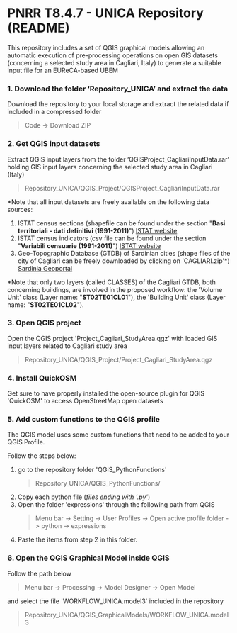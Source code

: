 # PNRR T8.4.7 - UNICA Repository (README)

This repository includes a set of QGIS graphical models allowing an automatic execution of pre-processing operations on open GIS datasets (concerning a selected study area in Cagliari, Italy) to generate a suitable input file for an EUReCA-based UBEM

### 1. Download the folder ‘Repository_UNICA’ and extract the data
Download the repository to your local storage and extract the related data if included in a compressed folder

> Code -> Download ZIP

### 2. Get QGIS input datasets
Extract QGIS input layers from the folder ‘QGISProject_CagliariInputData.rar’ holding GIS input layers concerning the selected study area in Cagliari (Italy)
> Repository_UNICA/QGIS_Project/QGISProject_CagliariInputData.rar

*Note that all input datasets are freely available on the following data sources:
1. ISTAT census sections (shapefile can be found under the section "**Basi territoriali - dati definitivi (1991-2011)**") [ISTAT website](https://www.istat.it/it/archivio/104317#accordions)
2. ISTAT census indicators (csv file can be found under the section "**Variabili censuarie (1991-2011)**") [ISTAT website](https://www.istat.it/it/archivio/104317#accordions)
3. Geo-Topographic Database (GTDB) of Sardinian cities (shape files of the city of Cagliari can be freely downloaded by clicking on 'CAGLIARI.zip'*) [Sardinia Geoportal](https://www.sardegnageoportale.it/index.php?xsl=2420&s=40&v=9&c=95648&na=1&n=10&esp=1&tb=14401)

*Note that only two layers (called CLASSES) of the Cagliari GTDB, both concerning buildings, are involved in the proposed workflow: the 'Volume Unit' class (Layer name: "**ST02TE01CL01**"), the 'Building Unit' class (Layer name: "**ST02TE01CL02**").

### 3. Open QGIS project
Open the QGIS project 'Project_Cagliari_StudyArea.qgz' with loaded GIS input layers related to Cagliari study area
> Repository_UNICA/QGIS_Project/Project_Cagliari_StudyArea.qgz

### 4. Install QuickOSM
Get sure to have properly installed the open-source plugin for QGIS 'QuickOSM' to access OpenStreetMap open datasets

### 5. Add custom functions to the QGIS profile

The QGIS model uses some custom functions that need to be added to your QGIS Profile. 

Follow the steps below:
1. go to the repository folder 'QGIS_PythonFunctions'
    > Repository_UNICA/QGIS_PythonFunctions/
2. Copy each python file (*files ending with '.py'*)
3. Open the folder 'expressions' through the following path from QGIS
   > Menu bar -> Setting -> User Profiles -> Open active profile folder -> python -> expressions
5. Paste the items from step 2 in this folder.

### 6. Open the QGIS Graphical Model inside QGIS
Follow the path below
> Menu bar -> Processing -> Model Designer -> Open Model

and select the file 'WORKFLOW_UNICA.model3' included in the repository

> Repository_UNICA/QGIS_GraphicalModels/WORKFLOW_UNICA.model3


